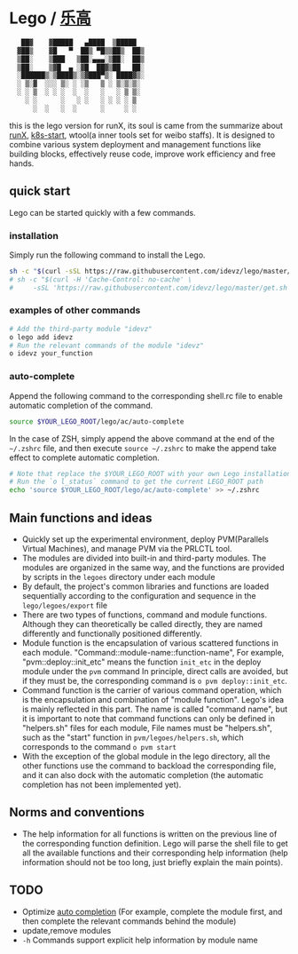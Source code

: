 # Lego / [乐高][lego]

```bash
   ██▓    ▓█████   ▄████  ▒█████  
  ▓██▒    ▓█   ▀  ██▒ ▀█▒▒██▒  ██▒
  ▒██░    ▒███   ▒██░▄▄▄░▒██░  ██▒
  ▒██░    ▒▓█  ▄ ░▓█  ██▓▒██   ██░
  ░██████▒░▒████▒░▒▓███▀▒░ ████▓▒░
  ░ ▒░▓  ░░░ ▒░ ░ ░▒   ▒ ░ ▒░▒░▒░ 
  ░ ░ ▒  ░ ░ ░  ░  ░   ░   ░ ▒ ▒░ 
    ░ ░      ░   ░ ░   ░ ░ ░ ░ ▒  
      ░  ░   ░  ░      ░     ░ ░  
```

this is the lego version for runX, its soul is came from the summarize about [runX][runX],
[k8s-start][k8s-start], wtool(a inner tools set for weibo staffs).
It is designed to combine various system deployment and management functions like building blocks,
effectively reuse code, improve work efficiency and free hands.

## quick start

Lego can be started quickly with a few commands.

### installation

Simply run the following command to install the Lego.

```bash
sh -c "$(curl -sSL https://raw.githubusercontent.com/idevz/lego/master/get.sh)"
# sh -c "$(curl -H 'Cache-Control: no-cache' \
#     -sSL 'https://raw.githubusercontent.com/idevz/lego/master/get.sh')"
```

### examples of other commands

```bash
# Add the third-party module "idevz"
o lego add idevz
# Run the relevant commands of the module "idevz"
o idevz your_function
```

### auto-complete

Append the following command to the corresponding shell.rc file to enable automatic completion of the command.

```bash
source $YOUR_LEGO_ROOT/lego/ac/auto-complete
```

In the case of ZSH, simply append the above command at the end of the `~/.zshrc` file, and then execute `source ~/.zshrc` to make the append take effect to complete automatic completion.

```bash
# Note that replace the $YOUR_LEGO_ROOT with your own Lego installation root
# Run the `o l_status` command to get the current LEGO_ROOT path
echo 'source $YOUR_LEGO_ROOT/lego/ac/auto-complete' >> ~/.zshrc
```

## Main functions and ideas

* Quickly set up the experimental environment, deploy PVM(Parallels Virtual Machines),
  and manage PVM via the PRLCTL tool.
* The modules are divided into built-in and third-party modules.
  The modules are organized in the same way,
  and the functions are provided by scripts in the `legoes` directory under each module
* By default, the project's common libraries and functions are loaded sequentially
  according to the configuration and sequence in the `lego/legoes/export` file
* There are two types of functions, command and module functions.
  Although they can theoretically be called directly,
  they are named differently and functionally positioned differently.
* Module function is the encapsulation of various scattered functions in each module.
  "Command::module-name::function-name", For example, "pvm::deploy::init_etc" means
  the function `init_etc` in the deploy module under the `pvm` command
  In principle, direct calls are avoided, but if they must be,
  the corresponding command is `o pvm deploy::init_etc`.
* Command function is the carrier of various command operation,
  which is the encapsulation and combination of "module function".
  Lego's idea is mainly reflected in this part. The name is called "command name",
  but it is important to note that command functions can only be defined in "helpers.sh" files
  for each module, File names must be "helpers.sh",
  such as the "start" function in `pvm/legoes/helpers.sh`, which corresponds
  to the command `o pvm start`
* With the exception of the global module in the lego directory,
  all the other functions use the command to backload the corresponding file,
  and it can also dock with the automatic completion
  (the automatic completion has not been implemented yet).

## Norms and conventions

* The help information for all functions is written on the previous line of the
  corresponding function definition. Lego will parse the shell file to get all the
  available functions and their corresponding help information
  (help information should not be too long, just briefly explain the main points).

## TODO

* Optimize [auto completion][auto_completion] (For example, complete the module first,
  and then complete the relevant commands behind the module)
* update,remove modules
* `-h` Commands support explicit help information by module name

[lego]:https://github.com/idevz/lego/blob/master/README-zh.md
[auto_completion]:https://www.infoq.cn/article/bash-programmable-completion-tutorial
[runX]:https://github.com/idevz/runx
[k8s-start]:https://github.com/idevz/k8s-start
